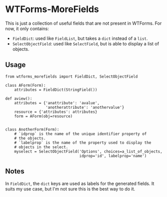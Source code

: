 
# WTForms-MoreFields

This is just a collection of useful fields that are not present in
WTForms. For now, it only contains:

* `FieldDict`: used like `FieldList`, but takes a `dict` instead of a `list`.
* `SelectObjectField`: used like `SelectField`, but is able to display a
  list of objects.

## Usage

    from wtforms_morefields import FieldDict, SelectObjectField

    class AForm(Form):
        attributes = FieldDict(StringField())

    def aview():
        attributes = {'anattribute': 'avalue',
                      'anotherattribute': 'anothervalue'}
        resource = {'attributes': attributes}
        form = AForm(obj=resource)


    class AnotherForm(Form):
        # `idprop` is the name of the unique identifier property of
        # the objects.
        # `labelprop` is the name of the property used to display the
        # objects in the select.
        myselect = SelectObjectField('Options', choices=a_list_of_objects,
                                     idprop='id', labelprop='name')


## Notes

In `FieldDict`, the `dict` keys are used as labels for the generated
fields. It suits my use case, but I'm not sure this is the best way
to do it.


